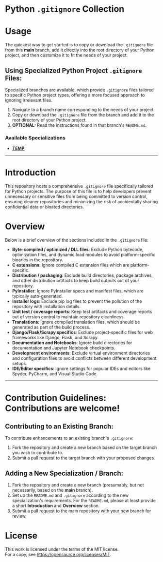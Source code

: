 # Python `.gitignore` Collection

# Usage

The quickest way to get started is to copy or download the `.gitignore` file from this **main** branch, add it directly into the root directory of your Python project, and then customize it to fit the needs of your project.

## Using Specialized Python Project `.gitignore` Files:

Specialized branches are available, which provide `.gitignore` files tailored to specific Python project types, offering a more focused approach to ignoring irrelevant files.

1. Navigate to a branch name corresponding to the needs of your project.
2. Copy or download the `.gitignore` file from the branch and add it to the root directory of your Python project.
3. **OPTIONAL:** Read the instructions found in that branch's `README.md`.

### Available Specializations

- **[TEMP](LINK_GOES_HERE)**

---

# Introduction

This repository hosts a comprehensive `.gitignore` file specifically tailored for Python projects. The purpose of this file is to help developers prevent unnecessary or sensitive files from being committed to version control, ensuring cleaner repositories and minimizing the risk of accidentally sharing confidential data or bloated directories.

# Overview

Below is a brief overview of the sections included in the `.gitignore` file:

- **Byte-compiled / optimized / DLL files**: Exclude Python bytecode, optimization files, and dynamic load modules to avoid platform-specific binaries in the repository.
- **C extensions**: Ignore compiled C extension files which are platform-specific.
- **Distribution / packaging**: Exclude build directories, package archives, and other distribution artifacts to keep build outputs out of your repository.
- **PyInstaller**: Ignore PyInstaller specs and manifest files, which are typically auto-generated.
- **Installer logs**: Exclude pip log files to prevent the pollution of the repository with installation details.
- **Unit test / coverage reports**: Keep test artifacts and coverage reports out of version control to maintain repository cleanliness.
- **Translations**: Ignore compiled translation files, which should be generated as part of the build process.
- **Django/Flask/Scrapy specifics**: Exclude project-specific files for web frameworks like Django, Flask, and Scrapy.
- **Documentation and Notebooks**: Ignore build directories for documentation and Jupyter Notebook checkpoints.
- **Development environments**: Exclude virtual environment directories and configuration files to avoid conflicts between different development setups.
- **IDE/Editor specifics**: Ignore settings for popular IDEs and editors like Spyder, PyCharm, and Visual Studio Code.

---

# Contribution Guidelines: Contributions are welcome!

## Contributing to an Existing Branch:

To contribute enhancements to an existing branch's `.gitignore`:

1. Fork the repository and create a new branch based on the target branch you wish to contribute to.
2. Submit a pull request to the target branch with your proposed changes.

## Adding a New Specialization / Branch:

1. Fork the repository and create a new branch (presumably, but not necessarily, based on the **main** branch).
2. Set up the `README.md` and `.gitignore` according to the new specialization's requirements. For the `README.md`, please at least provide a short **Introduction** and **Overview** section.
3. Submit a pull request to the main repository with your new branch for review.

# License

This work is licensed under the terms of the MIT license.  
For a copy, see <https://opensource.org/licenses/MIT>.
